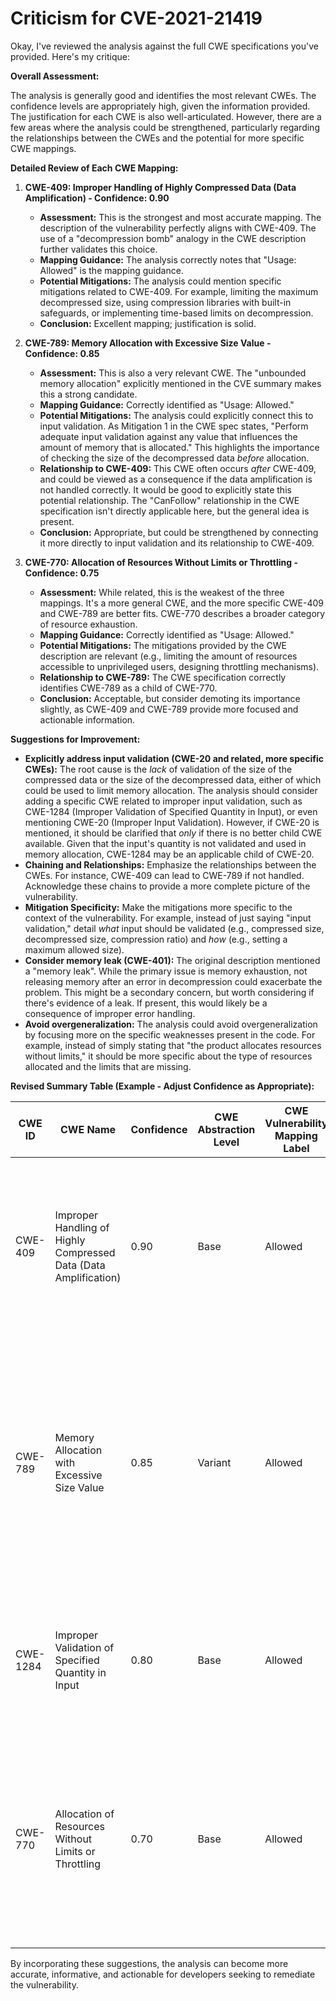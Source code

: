# Criticism for CVE-2021-21419

Okay, I've reviewed the analysis against the full CWE specifications you've provided. Here's my critique:

**Overall Assessment:**

The analysis is generally good and identifies the most relevant CWEs. The confidence levels are appropriately high, given the information provided. The justification for each CWE is also well-articulated. However, there are a few areas where the analysis could be strengthened, particularly regarding the relationships between the CWEs and the potential for more specific CWE mappings.

**Detailed Review of Each CWE Mapping:**

1.  **CWE-409: Improper Handling of Highly Compressed Data (Data Amplification) - Confidence: 0.90**

    *   **Assessment:** This is the strongest and most accurate mapping. The description of the vulnerability perfectly aligns with CWE-409. The use of a "decompression bomb" analogy in the CWE description further validates this choice.
    *   **Mapping Guidance:** The analysis correctly notes that "Usage: Allowed" is the mapping guidance.
    *   **Potential Mitigations:**  The analysis could mention specific mitigations related to CWE-409. For example, limiting the maximum decompressed size, using compression libraries with built-in safeguards, or implementing time-based limits on decompression.
    *   **Conclusion:** Excellent mapping; justification is solid.

2.  **CWE-789: Memory Allocation with Excessive Size Value - Confidence: 0.85**

    *   **Assessment:** This is also a very relevant CWE. The "unbounded memory allocation" explicitly mentioned in the CVE summary makes this a strong candidate.
    *   **Mapping Guidance:** Correctly identified as "Usage: Allowed."
    *   **Potential Mitigations:**  The analysis could explicitly connect this to input validation. As Mitigation 1 in the CWE spec states, "Perform adequate input validation against any value that influences the amount of memory that is allocated." This highlights the importance of checking the size of the decompressed data *before* allocation.
    *   **Relationship to CWE-409:** This CWE often occurs *after* CWE-409, and could be viewed as a consequence if the data amplification is not handled correctly.  It would be good to explicitly state this potential relationship. The "CanFollow" relationship in the CWE specification isn't directly applicable here, but the general idea is present.
    *   **Conclusion:** Appropriate, but could be strengthened by connecting it more directly to input validation and its relationship to CWE-409.

3.  **CWE-770: Allocation of Resources Without Limits or Throttling - Confidence: 0.75**

    *   **Assessment:** While related, this is the weakest of the three mappings.  It's a more general CWE, and the more specific CWE-409 and CWE-789 are better fits. CWE-770 describes a broader category of resource exhaustion.
    *   **Mapping Guidance:** Correctly identified as "Usage: Allowed."
    *   **Potential Mitigations:** The mitigations provided by the CWE description are relevant (e.g., limiting the amount of resources accessible to unprivileged users, designing throttling mechanisms).
    *   **Relationship to CWE-789:** The CWE specification correctly identifies CWE-789 as a child of CWE-770.
    *   **Conclusion:** Acceptable, but consider demoting its importance slightly, as CWE-409 and CWE-789 provide more focused and actionable information.

**Suggestions for Improvement:**

*   **Explicitly address input validation (CWE-20 and related, more specific CWEs):** The root cause is the *lack* of validation of the size of the compressed data or the size of the decompressed data, either of which could be used to limit memory allocation. The analysis should consider adding a specific CWE related to improper input validation, such as CWE-1284 (Improper Validation of Specified Quantity in Input), or even mentioning CWE-20 (Improper Input Validation). However, if CWE-20 is mentioned, it should be clarified that *only* if there is no better child CWE available. Given that the input's quantity is not validated and used in memory allocation, CWE-1284 may be an applicable child of CWE-20.
*   **Chaining and Relationships:** Emphasize the relationships between the CWEs. For instance, CWE-409 can lead to CWE-789 if not handled. Acknowledge these chains to provide a more complete picture of the vulnerability.
*   **Mitigation Specificity:** Make the mitigations more specific to the context of the vulnerability. For example, instead of just saying "input validation," detail *what* input should be validated (e.g., compressed size, decompressed size, compression ratio) and *how* (e.g., setting a maximum allowed size).
*   **Consider memory leak (CWE-401):** The original description mentioned a "memory leak". While the primary issue is memory exhaustion, not releasing memory after an error in decompression could exacerbate the problem. This might be a secondary concern, but worth considering if there's evidence of a leak. If present, this would likely be a consequence of improper error handling.
*   **Avoid overgeneralization:** The analysis could avoid overgeneralization by focusing more on the specific weaknesses present in the code. For example, instead of simply stating that "the product allocates resources without limits," it should be more specific about the type of resources allocated and the limits that are missing.

**Revised Summary Table (Example - Adjust Confidence as Appropriate):**

| CWE ID | CWE Name | Confidence | CWE Abstraction Level | CWE Vulnerability Mapping Label | CWE-Vulnerability Mapping Notes |
|---|---|---|---|---|---|
| CWE-409 | Improper Handling of Highly Compressed Data (Data Amplification) | 0.90 | Base | Allowed | Primary CWE. The vulnerability involves handling compressed data with a high compression ratio, leading to a large output and memory exhaustion. |
| CWE-789 | Memory Allocation with Excessive Size Value | 0.85 | Variant | Allowed | Secondary candidate. Memory is allocated based on an untrusted size value without ensuring that the size is within expected limits, allowing arbitrary amounts of memory to be allocated. This is often a direct consequence of CWE-409. |
| CWE-1284 | Improper Validation of Specified Quantity in Input | 0.80 | Base | Allowed | There is no validation of the size of the decompressed data before allocation. The quantity (size) isn't validated, which allows excessive allocation. |
| CWE-770 | Allocation of Resources Without Limits or Throttling | 0.70 | Base | Allowed | Secondary candidate. The product allocates resources without imposing restrictions on the size or number of resources that can be allocated. While true, CWE-409 and CWE-789 are more precise. |

By incorporating these suggestions, the analysis can become more accurate, informative, and actionable for developers seeking to remediate the vulnerability.